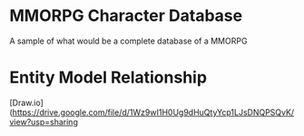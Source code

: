 # MMORPG Character Database
A sample of what would be a complete database of a MMORPG

# Entity Model Relationship
[Draw.io](https://drive.google.com/file/d/1Wz9wI1H0Ug9dHuQtyYcp1LJsDNQPSQvK/view?usp=sharing
